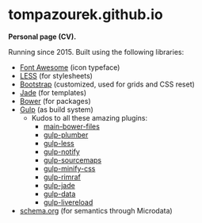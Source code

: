 # tompazourek.github.io

**Personal page (CV).**

Running since 2015. Built using the following libraries:

- [Font Awesome](https://github.com/FortAwesome/Font-Awesome) (icon typeface)
- [LESS](https://github.com/less/less.js) (for stylesheets)
- [Bootstrap](https://github.com/twbs/bootstrap) (customized, used for grids and CSS reset)
- [Jade](https://github.com/jadejs/jade) (for templates)
- [Bower](https://github.com/bower/bower) (for packages)
- [Gulp](https://github.com/gulpjs/gulp) (as build system)
	- Kudos to all these amazing plugins:
		- [main-bower-files](https://github.com/ck86/main-bower-files)
		- [gulp-plumber](https://github.com/floatdrop/gulp-plumber)
		- [gulp-less](https://github.com/plus3network/gulp-less)
		- [gulp-notify](https://github.com/mikaelbr/gulp-notify)
		- [gulp-sourcemaps](https://github.com/floridoo/gulp-sourcemaps)
		- [gulp-minify-css](https://github.com/jonathanepollack/gulp-minify-css)
		- [gulp-rimraf](https://github.com/robrich/gulp-rimraf)
		- [gulp-jade](https://github.com/phated/gulp-jade)
		- [gulp-data](https://github.com/colynb/gulp-data)
		- [gulp-livereload](https://github.com/vohof/gulp-livereload)
- [schema.org](http://schema.org/) (for semantics through Microdata) 
